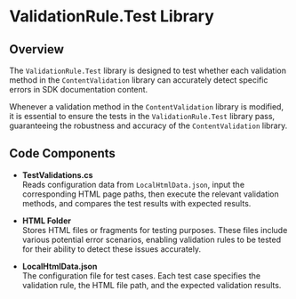 # ValidationRule.Test Library

## Overview
  The `ValidationRule.Test` library is designed to test whether each validation method in the `ContentValidation` library can accurately detect specific errors in SDK documentation content.  
  
  Whenever a validation method in the `ContentValidation` library is modified, it is essential to ensure the tests in the `ValidationRule.Test` library pass, guaranteeing the robustness and accuracy of the `ContentValidation` library.

## Code Components

- **TestValidations.cs**  
   Reads configuration data from `LocalHtmlData.json`, input the corresponding HTML page paths, then execute the relevant validation methods, and compares the test results with expected results.

- **HTML Folder**  
  Stores HTML files or fragments for testing purposes. These files include various potential error scenarios, enabling validation rules to be tested for their ability to detect these issues accurately.

- **LocalHtmlData.json**  
  The configuration file for test cases. Each test case specifies the validation rule, the HTML file path, and the expected validation results.
 

